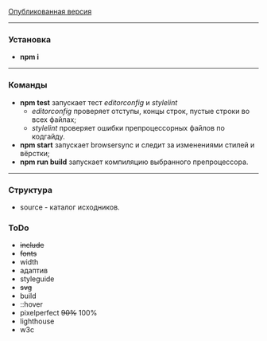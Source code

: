 <!--
<meta http-equiv="refresh" content="0; url=https://aleksem07.github.io/catEnergy/source/index.html">
-->
[Опубликованная версия](https://aleksem07.github.io/catEnergy/source/index.html "Опубликованная версия")

---

### Установка

- **npm i**

---

### Команды

- **npm test** запускает тест _editorconfig_ и _stylelint_
  - _editorconfig_ проверяет отступы, концы строк, пустые строки во всех файлах;
  - _stylelint_ проверяет ошибки препроцессорных файлов по кодгайду.
- **npm start** запускает browsersync и следит за изменениями стилей и вёрстки;
- **npm run build** запускает компиляцию выбранного препроцессора.

---

### Структура

- source - каталог исходников.

### ToDo

- ~~include~~
- ~~fonts~~
- width
- адаптив
- styleguide
- ~~svg~~
- build
- ::hover
- pixelperfect ~~90%~~ 100%
- lighthouse
- w3c
